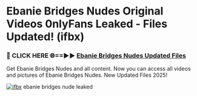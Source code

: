 # Ebanie Bridges Nudes Original Videos 0nlyFans Leaked - Files Updated! (ifbx)

<h3>🔴 CLICK HERE 🌐==►► <a href="https://tinyurl.com/5h6xmrr3" rel="nofollow">Ebanie Bridges Nudes Updated Files</a></h3>

Get Ebanie Bridges Nudes and all content. Now you can access all videos and pictures of Ebanie Bridges Nudes. New Updated Files 2025!

[![ifbx](https://i.imgur.com/KVD873Z.gif)](https://tinyurl.com/5h6xmrr3)
ebanie bridges nude leaked